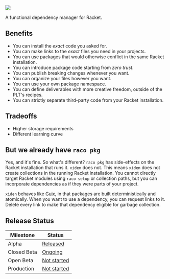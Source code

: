 [![](https://img.shields.io/badge/%E2%99%A5-Support%20Ethical%20Software-red)](https://sagegerard.com/subscribe.html)

A functional dependency manager for Racket.


## Benefits

* You can install the _exact_ code you asked for.
* You can make links to the _exact_ files you need in your projects.
* You can use packages that would otherwise conflict in the same Racket installation.
* You can introduce package code starting from _zero trust_.
* You can publish breaking changes whenever you want.
* You can organize your files however you want.
* You can use your own package namespace.
* You can define deliverables with more creative freedom, outside of the PLT's recipes.
* You can strictly separate third-party code from your Racket installation.


## Tradeoffs

* Higher storage requirements
* Different learning curve


## But we already have `raco pkg`

Yes, and it's fine. So what's different? `raco pkg` has side-effects
on the Racket installation that runs it. `xiden` does not. This means
`xiden` does not create collections in the running Racket
installation. You cannot directly target Racket modules using `raco
setup` or collection paths, but you can incorporate dependencies as if
they were parts of your project.

`xiden` behaves like [Guix][], in that packages are built
deterministically and atomically. When you want to use a dependency,
you can request links to it. Delete every link to make that dependency
eligible for garbage collection.

[Guix]: https://guix.gnu.org/


## Release Status

| Milestone   | Status                                                                |
| ----------- | --------------------------------------------------------------------- |
| Alpha       | [Released](https://github.com/zyrolasting/xiden/releases/tag/alpha)   |
| Closed Beta | [Ongoing](https://github.com/zyrolasting/xiden/milestone/1)           |
| Open Beta   | [Not started](https://github.com/zyrolasting/xiden/milestone/2)       |
| Production  | [Not started](https://github.com/zyrolasting/xiden/milestone/3)       |
